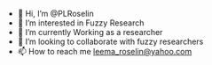 - 👋 Hi, I’m @PLRoselin
- 👀 I’m interested in Fuzzy Research
- 🌱 I’m currently Working as a researcher
- 💞️ I’m looking to collaborate with fuzzy researchers
- 📫 How to reach me leema_roselin@yahoo.com

<!---
PLRoselin/PLRoselin is a ✨ special ✨ repository because its `README.md` (this file) appears on your GitHub profile.
You can click the Preview link to take a look at your changes.
--->

